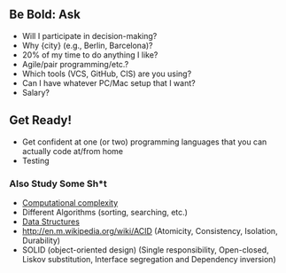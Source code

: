 ## Be Bold: Ask

* Will I participate in decision-making?
* Why {city} (e.g., Berlin, Barcelona)?
* 20% of my time to do anything I like?
* Agile/pair programming/etc.?
* Which tools (VCS, GitHub, CIS) are you using?
* Can I have whatever PC/Mac setup that I want?
* Salary?


## Get Ready!

* Get confident at one (or two) programming languages that you can actually code at/from home
* Testing

### Also Study Some Sh*t

* [Computational complexity](http://en.wikipedia.org/wiki/Computational_complexity_theory#Important_complexity_classes)
* Different Algorithms (sorting, searching, etc.)
* [Data Structures](http://en.wikipedia.org/wiki/List_of_data_structures)
* http://en.m.wikipedia.org/wiki/ACID (Atomicity, Consistency, Isolation, Durability)
* SOLID (object-oriented design) (Single responsibility, Open-closed, Liskov substitution, Interface segregation and Dependency inversion)
